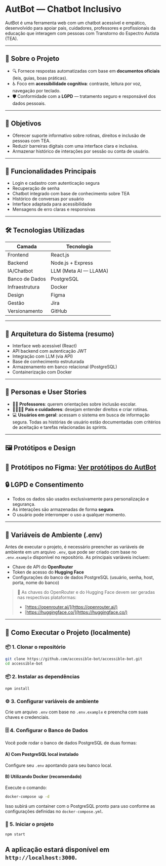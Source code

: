 # AutBot — Chatbot Inclusivo

AutBot é uma ferramenta web com um chatbot acessível e empático, desenvolvido para apoiar pais, cuidadores, professores e profissionais da educação que interagem com pessoas com Transtorno do Espectro Autista (TEA).

---
## 🧠 Sobre o Projeto
- 🔍 Fornece respostas automatizadas com base em **documentos oficiais** (leis, guias, boas práticas).
- ♿ Foco em **acessibilidade cognitiva**: contraste, leitura por voz, navegação por teclado.
- 🛡️ Conformidade com a **LGPD** — tratamento seguro e responsável dos dados pessoais.
---
## 🎯 Objetivos
- Oferecer suporte informativo sobre rotinas, direitos e inclusão de pessoas com TEA.
- Reduzir barreiras digitais com uma interface clara e inclusiva.
- Armazenar histórico de interações por sessão ou conta de usuário.
---
## 🧩 Funcionalidades Principais
- Login e cadastro com autenticação segura
- Recuperação de senha
- Chatbot integrado com base de conhecimento sobre TEA
- Histórico de conversas por usuário
- Interface adaptada para acessibilidade
- Mensagens de erro claras e responsivas
---
## 🛠️ Tecnologias Utilizadas
| Camada | Tecnologia |
|----------------|-------------------------------|
| Frontend | React.js |
| Backend | Node.js + Express |
| IA/Chatbot | LLM (Meta AI — LLAMA) |
| Banco de Dados | PostgreSQL |
| Infraestrutura | Docker |
| Design | Figma |
| Gestão | Jira |
| Versionamento | GitHub |
---
## 📐 Arquitetura do Sistema (resumo)
- Interface web acessível (React)
- API backend com autenticação JWT
- Integração com LLM (via API)
- Base de conhecimento estruturada
- Armazenamento em banco relacional (PostgreSQL)
- Containerização com Docker
---
## 👤 Personas e User Stories
- 👩‍🏫 **Professores**: querem orientações sobre inclusão escolar.
- 👨‍👩‍👧‍👦 **Pais e cuidadores**: desejam entender direitos e criar rotinas.
- 💻 **Usuários em geral**: acessam o sistema em busca de informação segura.
Todas as histórias de usuário estão documentadas com critérios de aceitação e tarefas relacionadas às sprints.
---
## 🖼️ Protótipos e Design
🔗 Protótipos no Figma:
[Ver protótipos do AutBot](https://www.figma.com/design/0nlZssKjrIkx4VJd3RAaeh/Engenharia-de-Sof.-Aces.?node-id=194-1950&t=jeKstmCmjlX3O1Sb-0)
---
## 🔒 LGPD e Consentimento
- Todos os dados são usados exclusivamente para personalização e segurança.
- As interações são armazenadas de forma **segura**.
- O usuário pode interromper o uso a qualquer momento.
---
## 🔑 Variáveis de Ambiente (.env)
Antes de executar o projeto, é necessário preencher as variáveis de ambiente em um arquivo `.env`, que pode ser criado com base no `.env.example` disponível no repositório.
As principais variáveis incluem:
- Chave de API do **OpenRouter**
- Token de acesso do **Hugging Face**
- Configurações do banco de dados PostgreSQL (usuário, senha, host, porta, nome do banco)
> 🔐 As chaves do OpenRouter e do Hugging Face devem ser geradas nas respectivas plataformas:
>
> - [https://openrouter.ai/](https://openrouter.ai/)
> - [https://huggingface.co/](https://huggingface.co/)
---
## 🧪 Como Executar o Projeto (localmente)
### 📦 1. Clonar o repositório
```bash
git clone https://github.com/accessible-bot/accessible-bot.git
cd accessible-bot
```
### 📦 2. Instalar as dependências
```bash
npm install
```
### ⚙️ 3. Configurar variáveis de ambiente
Crie um arquivo `.env` com base no `.env.example` e preencha com suas chaves e credenciais.
### 🗄️ 4. Configurar o Banco de Dados
Você pode rodar o banco de dados PostgreSQL de duas formas:
#### A) Com PostgreSQL local instalado
Configure seu `.env` apontando para seu banco local.
#### B) Utilizando Docker (recomendado)
Execute o comando:
```bash
docker-compose up -d
```
Isso subirá um container com o PostgreSQL pronto para uso conforme as configurações definidas no `docker-compose.yml`.
### 🚀 5. Iniciar o projeto
```bash
npm start
```
A aplicação estará disponível em `http://localhost:3000`.
---

